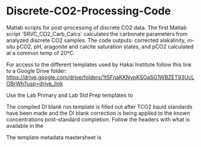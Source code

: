# Discrete-CO2-Processing-Code
Matlab scripts for post-processing of discrete CO2 data.
The first Matlab script 'SRVC_CO2_Carb_Calcs' calculates the carbonate parameters from analyzed discrete CO2 samples. The code outputs: corrected alakalinity, in-situ pCO2, pH, aragonite and calcite saturation states, and pCO2 calculated at a common temp of 20ºC.

For access to the different templates used by Hakai Institute follow this link to a Google Drive folder: https://drive.google.com/drive/folders/1tSFnaKKNypKSOaSG1WBZET93UcLOBrWh?usp=drive_link

Use the Lab Primary and Lab Std Prep templates to 

The compiled DI blank run template is filled out after TCO2 liquid standards have been made and the DI blank correction is being applied to the known concentrations post-standard completion. Follow the headers with what is available in the 

The template metadata mastersheet is


